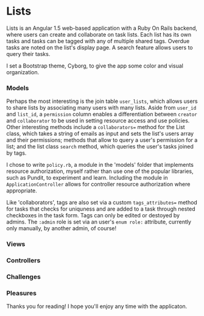 # Lists

Lists is an Angular 1.5 web-based application with a Ruby On Rails backend, where users can create and collaborate on task lists. Each list has its own tasks and tasks can be tagged with any of multiple shared tags. Overdue tasks are noted on the list's display page. A search feature allows users to query their tasks. 

I set a Bootstrap theme, Cyborg, to give the app some color and visual organization.

### Models

Perhaps the most interesting is the join table `user_lists`, which allows users to share lists by associating many users with many lists. Aside from `user_id` and `list_id`, a `permission` column enables a differentiation between `creator` and `collaborator` to be used in setting resource access and use policies. Other interesting methods include a `collaborators=` method for the List class, which takes a string of emails as input and sets the list's users array and their permissions; methods that allow to query a user's permission for a list; and the list class `search` method, which queries the user's tasks joined by tags.

I chose to write `policy.rb`, a module in the 'models' folder that implements resource authorization, myself rather than use one of the popular libraries, such as Pundit, to experiment and learn. Including the module in `ApplicationController` allows for controller resource authorization where appropriate.

Like 'collaborators', tags are also set via a custom `tags_attributes=` method for tasks that checks for uniquness and are added to a task through nested checkboxes in the task form. Tags can only be edited or destoyed by admins. The `:admin` role is set via an user's `enum role:` attribute, currently only manually, by another admin, of course!

### Views

### Controllers

### Challenges

### Pleasures

Thanks you for reading! I hope you'll enjoy any time with the applicaton.
